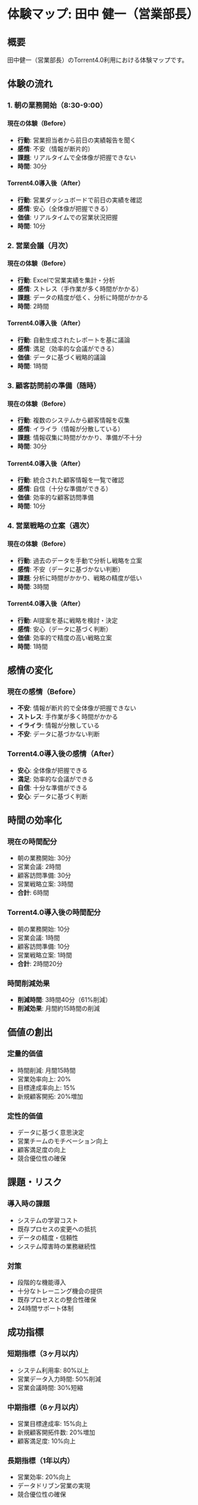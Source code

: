 # 体験マップ: 田中 健一（営業部長）

## 概要
田中健一（営業部長）のTorrent4.0利用における体験マップです。

## 体験の流れ

### 1. 朝の業務開始（8:30-9:00）

#### 現在の体験（Before）
- **行動**: 営業担当者から前日の実績報告を聞く
- **感情**: 不安（情報が断片的）
- **課題**: リアルタイムで全体像が把握できない
- **時間**: 30分

#### Torrent4.0導入後（After）
- **行動**: 営業ダッシュボードで前日の実績を確認
- **感情**: 安心（全体像が把握できる）
- **価値**: リアルタイムでの営業状況把握
- **時間**: 10分

### 2. 営業会議（月次）

#### 現在の体験（Before）
- **行動**: Excelで営業実績を集計・分析
- **感情**: ストレス（手作業が多く時間がかかる）
- **課題**: データの精度が低く、分析に時間がかかる
- **時間**: 2時間

#### Torrent4.0導入後（After）
- **行動**: 自動生成されたレポートを基に議論
- **感情**: 満足（効率的な会議ができる）
- **価値**: データに基づく戦略的議論
- **時間**: 1時間

### 3. 顧客訪問前の準備（随時）

#### 現在の体験（Before）
- **行動**: 複数のシステムから顧客情報を収集
- **感情**: イライラ（情報が分散している）
- **課題**: 情報収集に時間がかかり、準備が不十分
- **時間**: 30分

#### Torrent4.0導入後（After）
- **行動**: 統合された顧客情報を一覧で確認
- **感情**: 自信（十分な準備ができる）
- **価値**: 効率的な顧客訪問準備
- **時間**: 10分

### 4. 営業戦略の立案（週次）

#### 現在の体験（Before）
- **行動**: 過去のデータを手動で分析し戦略を立案
- **感情**: 不安（データに基づかない判断）
- **課題**: 分析に時間がかかり、戦略の精度が低い
- **時間**: 3時間

#### Torrent4.0導入後（After）
- **行動**: AI提案を基に戦略を検討・決定
- **感情**: 安心（データに基づく判断）
- **価値**: 効率的で精度の高い戦略立案
- **時間**: 1時間

## 感情の変化

### 現在の感情（Before）
- **不安**: 情報が断片的で全体像が把握できない
- **ストレス**: 手作業が多く時間がかかる
- **イライラ**: 情報が分散している
- **不安**: データに基づかない判断

### Torrent4.0導入後の感情（After）
- **安心**: 全体像が把握できる
- **満足**: 効率的な会議ができる
- **自信**: 十分な準備ができる
- **安心**: データに基づく判断

## 時間の効率化

### 現在の時間配分
- 朝の業務開始: 30分
- 営業会議: 2時間
- 顧客訪問準備: 30分
- 営業戦略立案: 3時間
- **合計**: 6時間

### Torrent4.0導入後の時間配分
- 朝の業務開始: 10分
- 営業会議: 1時間
- 顧客訪問準備: 10分
- 営業戦略立案: 1時間
- **合計**: 2時間20分

### 時間削減効果
- **削減時間**: 3時間40分（61%削減）
- **削減効果**: 月間約15時間の削減

## 価値の創出

### 定量的価値
- 時間削減: 月間15時間
- 営業効率向上: 20%
- 目標達成率向上: 15%
- 新規顧客開拓: 20%増加

### 定性的価値
- データに基づく意思決定
- 営業チームのモチベーション向上
- 顧客満足度の向上
- 競合優位性の確保

## 課題・リスク

### 導入時の課題
- システムの学習コスト
- 既存プロセスの変更への抵抗
- データの精度・信頼性
- システム障害時の業務継続性

### 対策
- 段階的な機能導入
- 十分なトレーニング機会の提供
- 既存プロセスとの整合性確保
- 24時間サポート体制

## 成功指標

### 短期指標（3ヶ月以内）
- システム利用率: 80%以上
- 営業データ入力時間: 50%削減
- 営業会議時間: 30%短縮

### 中期指標（6ヶ月以内）
- 営業目標達成率: 15%向上
- 新規顧客開拓件数: 20%増加
- 顧客満足度: 10%向上

### 長期指標（1年以内）
- 営業効率: 20%向上
- データドリブン営業の実現
- 競合優位性の確保

